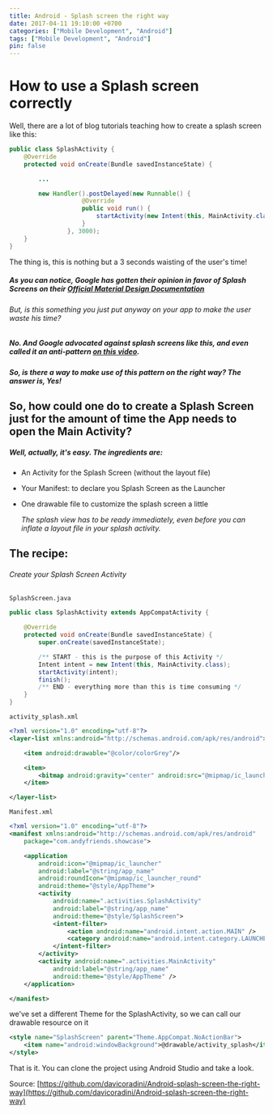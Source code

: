```yaml
---
title: Android - Splash screen the right way
date: 2017-04-11 19:10:00 +0700
categories: ["Mobile Development", "Android"]
tags: ["Mobile Development", "Android"]
pin: false
---
```


# How to use a Splash screen correctly

Well, there are a lot of blog tutorials teaching how to create a splash screen like this:

```java
public class SplashActivity {
    @Override
    protected void onCreate(Bundle savedInstanceState) {

        ...

        new Handler().postDelayed(new Runnable() {
                    @Override
                    public void run() {
                        startActivity(new Intent(this, MainActivity.class));
                    }
                }, 3000);
    }
}
```

The thing is, this is nothing but a 3 seconds waisting of the user's time!

##### As you can notice, Google has gotten their opinion in favor of Splash Screens on their [Official Material Design Documentation](https://material.io/guidelines/patterns/launch-screens.html)

###### But, is this something you just put anyway on your app to make the user waste his time?

##### No. And Google advocated against splash screens like this, and even called it an anti-pattern [on this video](https://www.youtube.com/watch?v=pEGWcMTxs3I&feature=youtu.be&t=1434).

##### So, is there a way to make use of this pattern on the right way? The answer is, Yes!

## So, how could one do to create a Splash Screen just for the amount of time the App needs to open the Main Activity?

##### Well, actually, it's easy. The ingredients are:

- An Activity for the Splash Screen (without the layout file)
- Your Manifest: to declare you Splash Screen as the Launcher
- One drawable file to customize the splash screen a little

  _The splash view has to be ready immediately, even before you can inflate a layout file in your splash activity._

## The recipe:

###### Create your Splash Screen Activity


`SplashScreen.java`


```java
public class SplashActivity extends AppCompatActivity {

    @Override
    protected void onCreate(Bundle savedInstanceState) {
        super.onCreate(savedInstanceState);

        /** START - this is the purpose of this Activity */
        Intent intent = new Intent(this, MainActivity.class);
        startActivity(intent);
        finish();
        /** END - everything more than this is time consuming */
    }
}
```


`activity_splash.xml`


```xml
<?xml version="1.0" encoding="utf-8"?>
<layer-list xmlns:android="http://schemas.android.com/apk/res/android">

    <item android:drawable="@color/colorGrey"/>

    <item>
        <bitmap android:gravity="center" android:src="@mipmap/ic_launcher"/>
    </item>

</layer-list>
```


`Manifest.xml`


```xml
<?xml version="1.0" encoding="utf-8"?>
<manifest xmlns:android="http://schemas.android.com/apk/res/android"
    package="com.andyfriends.showcase">

    <application
        android:icon="@mipmap/ic_launcher"
        android:label="@string/app_name"
        android:roundIcon="@mipmap/ic_launcher_round"
        android:theme="@style/AppTheme">
        <activity
            android:name=".activities.SplashActivity"
            android:label="@string/app_name"
            android:theme="@style/SplashScreen">
            <intent-filter>
                <action android:name="android.intent.action.MAIN" />
                <category android:name="android.intent.category.LAUNCHER" />
            </intent-filter>
        </activity>
        <activity android:name=".activities.MainActivity"
            android:label="@string/app_name"
            android:theme="@style/AppTheme" />
    </application>

</manifest>
```

we've set a different Theme for the SplashActivity, so we can call our drawable resource on it


```xml
<style name="SplashScreen" parent="Theme.AppCompat.NoActionBar">
    <item name="android:windowBackground">@drawable/activity_splash</item>
</style>
```

That is it. You can clone the project using Android Studio and take a look.

Source: [https://github.com/davicoradini/Android-splash-screen-the-right-way](https://github.com/davicoradini/Android-splash-screen-the-right-way)
